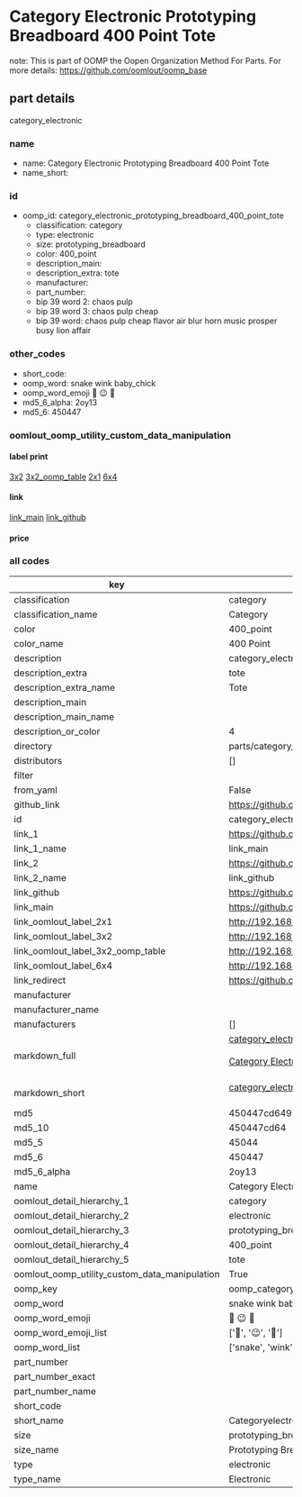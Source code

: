 # Category Electronic Prototyping Breadboard 400 Point Tote  

note: This is part of OOMP the Oopen Organization Method For Parts. For more details: https://github.com/oomlout/oomp_base

##  part details
  



category_electronic



### name
* name: Category Electronic Prototyping Breadboard 400 Point Tote
* name_short: 
### id
* oomp_id: category_electronic_prototyping_breadboard_400_point_tote
  * classification: category
  * type: electronic
  * size: prototyping_breadboard
  * color: 400_point
  * description_main: 
  * description_extra: tote
  * manufacturer: 
  * part_number: 
  * bip 39 word 2: chaos pulp
  * bip 39 word 3: chaos pulp cheap
  * bip 39 word: chaos pulp cheap flavor air blur horn music prosper busy lion affair

### other_codes
* short_code: 
* oomp_word: snake wink baby_chick
* oomp_word_emoji :snake: :wink: :baby_chick:
* md5_6_alpha: 2oy13
* md5_6: 450447






### oomlout_oomp_utility_custom_data_manipulation
#### label print
[3x2](http://192.168.1.245:1112/?label=oomp%202oy13)
[3x2_oomp_table](http://192.168.1.108:1112/?label=oomp%202oy13)
[2x1](http://192.168.1.242:1112/?label=oomp%202oy13)
[6x4](http://192.168.1.55:1112/?label=oomp%202oy13)    

#### link

[link_main](https://github.com/oomlout/oomlout_oomp_version_1_messy/tree/main/parts/category_electronic_prototyping_breadboard_400_point_tote) [link_github](https://github.com/oomlout/oomlout_oomp_version_1_messy/tree/main/parts/category_electronic_prototyping_breadboard_400_point_tote)                             

#### price







### all codes 
| key | value |  
| --- | --- |  
| classification | category |  
| classification_name | Category |  
| color | 400_point |  
| color_name | 400 Point |  
| description | category_electronic |  
| description_extra | tote |  
| description_extra_name | Tote |  
| description_main |  |  
| description_main_name |  |  
| description_or_color | 4  |  
| directory | parts/category_electronic_prototyping_breadboard_400_point_tote |  
| distributors | [] |  
| filter |  |  
| from_yaml | False |  
| github_link | https://github.com/oomlout/oomlout_oomp_part_src/tree/main/parts/category_electronic_prototyping_breadboard_400_point_tote |  
| id | category_electronic_prototyping_breadboard_400_point_tote |  
| link_1 | https://github.com/oomlout/oomlout_oomp_version_1_messy/tree/main/parts/category_electronic_prototyping_breadboard_400_point_tote |  
| link_1_name | link_main |  
| link_2 | https://github.com/oomlout/oomlout_oomp_version_1_messy/tree/main/parts/category_electronic_prototyping_breadboard_400_point_tote |  
| link_2_name | link_github |  
| link_github | https://github.com/oomlout/oomlout_oomp_version_1_messy/tree/main/parts/category_electronic_prototyping_breadboard_400_point_tote |  
| link_main | https://github.com/oomlout/oomlout_oomp_version_1_messy/tree/main/parts/category_electronic_prototyping_breadboard_400_point_tote |  
| link_oomlout_label_2x1 | http://192.168.1.242:1112/?label=oomp%202oy13 |  
| link_oomlout_label_3x2 | http://192.168.1.245:1112/?label=oomp%202oy13 |  
| link_oomlout_label_3x2_oomp_table | http://192.168.1.108:1112/?label=oomp%202oy13 |  
| link_oomlout_label_6x4 | http://192.168.1.55:1112/?label=oomp%202oy13 |  
| link_redirect | https://github.com/oomlout/oomlout_oomp_version_1_messy/tree/main/parts/category_electronic_prototyping_breadboard_400_point_tote |  
| manufacturer |  |  
| manufacturer_name |  |  
| manufacturers | [] |  
| markdown_full | [category_electronic_prototyping_breadboard_400_point_tote](none)<br>[](none)<br>[Category Electronic Prototyping Breadboard 400 Point Tote](none)<br><br> |  
| markdown_short | [category_electronic_prototyping_breadboard_400_point_tote](none)<br><br> |  
| md5 | 450447cd6491edb06182b58a4deb5932 |  
| md5_10 | 450447cd64 |  
| md5_5 | 45044 |  
| md5_6 | 450447 |  
| md5_6_alpha | 2oy13 |  
| name | Category Electronic Prototyping Breadboard 400 Point Tote |  
| oomlout_detail_hierarchy_1 | category |  
| oomlout_detail_hierarchy_2 | electronic |  
| oomlout_detail_hierarchy_3 | prototyping_breadboard |  
| oomlout_detail_hierarchy_4 | 400_point |  
| oomlout_detail_hierarchy_5 | tote |  
| oomlout_oomp_utility_custom_data_manipulation | True |  
| oomp_key | oomp_category_electronic_prototyping_breadboard_400_point_tote |  
| oomp_word | snake wink baby_chick |  
| oomp_word_emoji | :snake: :wink: :baby_chick: |  
| oomp_word_emoji_list | [':snake:', ':wink:', ':baby_chick:'] |  
| oomp_word_list | ['snake', 'wink', 'baby_chick'] |  
| part_number |  |  
| part_number_exact |  |  
| part_number_name |  |  
| short_code |  |  
| short_name | Categoryelectronic |  
| size | prototyping_breadboard |  
| size_name | Prototyping Breadboard |  
| type | electronic |  
| type_name | Electronic |  
